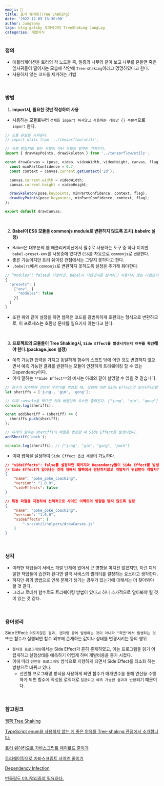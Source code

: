 ```yaml
---
emoji: 🧹
title: 트리 쉐이킹(Tree Shaking)
date: '2022-12-09 18:30:00'
author: JungSany
tags: blog gatsby 트리쉐이킹 TreeShaking JungLog
categories: 개발지식
---
```


### 정의

- 애플리케이션을 트리의 각 노드들 즉, 일종의 나무와 같이 보고 나무를 흔들면 죽은 잎사귀들이 떨어지는 모습에 착안해 `Tree-shaking`이라고 명명하였다고 한다.
- 사용하지 않는 코드를 제거하는 기법

<br/>

### 방법

1. **import시, 필요한 것만 작성하여 사용**

- 사용하는 모듈로부터 `전체를 import 하지않고 사용하는 기능만 {} 부분적`으로 `import` 한다.

```jsx
// 모들 유틸을 가져온다.
// import utils from '../tensorflow/utils';

// 위의 방법처럼 모든 유틸이 아닌 유틸의 일부만 가져온다.
import { drawKeyPoints, drawSkeleton } from '../tensorflow/utils';

const drawCanvas = (pose, video, videoWidth, videoHeight, canvas, flag) => {
  const minPartConfidence = 0.7;
  const context = canvas.current.getContext('2d');

  canvas.current.width = videoWidth;
  canvas.current.height = videoHeight;

  drawSkeleton(pose.keypoints, minPartConfidence, context, flag);
  drawKeyPoints(pose.keypoints, minPartConfidence, context, flag);
};

export default drawCanvas;
```

<br/>

2. **Babel이 ES6 모듈을 commonjs module로 변환하지 않도록 조치(.babelrc 설정)**

- Babel은 대부분의 웹 애플리케이션에서 필수로 사용하는 도구 중 하나 이지만 `babel-preset-env`를 사용중에 있다면 `ES6`를 자동으로 `commonjs`로 `변환`한다.
- 좋은 기능이지만 트리 쉐이킹 관점에서는 그렇지 못하다고 한다.
- `.babelrc`에서 `commonjs`로 변환하지 못하도록 설정을 추가해 줘야한다.

```jsx
// “modules”: false를 지정하면, Babel이 디펜던시를 분석하고 사용되지 않는 디펜던시를 제거할 수 있다.
{
  "presets": [
    ["env", {
      "modules": false
    }]
  ]
}
```

- 또한 위와 같이 설정을 하면 웹팩은 코드를 광범위하게 호환되는 형식으로 변환하므로, 이 프로세스는 호환성 문제를 일으키지 않는다고 한다.

<br/>

3. **프로젝트의 모듈들이 Tree Shaking시, `Side Effect를 발생시키는지 여부를 확인`해야 한다.(package.json 설정)**

- 예측 가능한 입력을 가지고 동일하게 함수의 스코프 밖에 어떤 것도 변경하지 않으면서 예측 가능한 결과를 반환하는 모듈이 안전하게 트리쉐이킹 할 수 있는 Dependency이다.
- 이때 말하는 `**Side Effect**`의 예시는 아래와 같이 설명할 수 있을 것 같습니다.

```jsx
// 함수가 함수밖에 선언된 무언가를 변경할 때, 실행에 대한 Side Effect가 일어난다고할 수 있다.
let sheriffs = ['jung', 'gim', 'gong'];

// 이때 console을 찍으면 위에 배열안의 요소만 출력된다. ["jung", "gim", "gong"]
console.log(sheriffs);

const addSheriff = (sheriff) => {
  sheriffs.push(sheriff);
};

// 아래의 함수는 sheriffs의 배열을 변경할 때 Side Effect를 발생시킨다.
addSheriff('pack');

console.log(sheriffs); // ["jung", "gim", "gong", "pack"]
```

- 이때 웹팩을 설정하여 `Side Effect 옵션 체킹`이 가능하다.

```json
// "sideEffects": false를 설정하면 패키지와 Dependency들이 Side Effect를 발생하지 않게 막는다.
// Side Effect가 일어나는 것에 대해서 웹팩에서 판단하지않고 개발자가 위임받아 개발자가 알아서 처리하는 방식
{
    "name": "poke_poke_coaching",
    "version": "1.0.0",
    "sideEffects": false
}

// 특정 파일을 지정하여 선택적으로 사이드 이펙트의 영향을 받지 않도록 설정
{
    "name": "poke_poke_coaching",
    "version": "1.0.0",
    "sideEffects": [
        ".src/util/helpers/drawCanvas.js"
    ]
}
```

<br/>

### 생각

- 이러한 작업들이 서비스 개발 단계에 있어서 큰 영향을 미치진 않겠지만, 이런 디테일한 작업들이 습관화 된다면 결국 서비스의 퀄리티를 결정하는 요소라고 생각한다.
- 하지만 위의 방법으로 인해 문제가 생기는 경우가 있는가에 대해서는 더 찾아봐야 할 것 같다.
- 그리고 로데쉬 함수로도 트리쉐이킹 방법이 있다고 하니 추가적으로 알아봐야 될 것이 있는 것 같다.

<br/>

### 용어정리

Side Effect: `의도치않은 결과, 렌더링 중에 발생하는 것이 아니라 "측면"에서 발생하는 것` 또는 함수가 실행되면 함수 외부에 존재하는 값이나 상태를 변경시키는 등의 행위

- `절차형 프로그래밍`에서는 Side Effect가 흔히 존재하였고, 이는 프로그램을 읽기 어렵게하고 실행상태를 예측하기 어렵게 하며 개발비용을 증가 시켰다.
- 이에 따라 `선언형 프로그래밍` 방식으로 지향하게 되면서 Side Effect를 최소화 하는 방향으로 바뀌고 있다.
  - 선언형 프로그래밍 방식을 사용하게 되면 함수가 매개변수를 통해 연산을 수행하게 되면 함수에 작성된 로직대로 `일관되고 예측 가능한 결과과 반환`되기 때문이다.

<br/>

### 참고링크

[웹팩 Tree Shaking](https://webpack.kr/guides/tree-shaking/)

[TypeScript enum을 사용하지 않는 게 좋은 이유를 Tree-shaking 관점에서 소개합니다.](https://engineering.linecorp.com/ko/blog/typescript-enum-tree-shaking/)

[트리 쉐이킹으로 자바스크립트 페이로드 줄이기](https://ui.toast.com/weekly-pick/ko_20180716)

[트리쉐이킹으로 자바스크립트 사이즈 줄이기](https://yceffort.kr/2021/08/javascript-tree-shaking)

[Dependency Infection](https://medium.com/@jang.wangsu/di-dependency-injection-%EC%9D%B4%EB%9E%80-1b12fdefec4f)

[번들링도 미니멀리즘이 필요하다.](https://brunch.co.kr/@swimjiy/24)

<br/>

```toc

```
